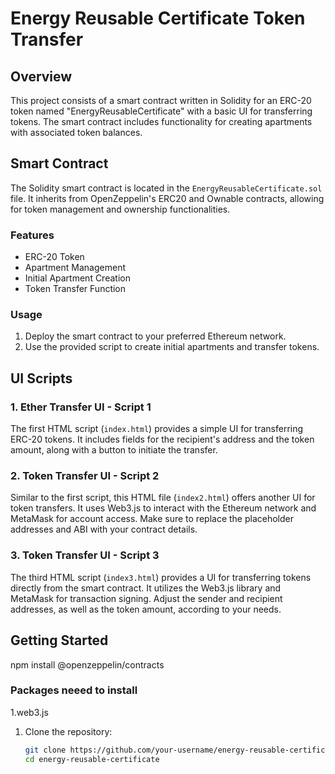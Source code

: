 # Energy Reusable Certificate Token Transfer

## Overview

This project consists of a smart contract written in Solidity for an ERC-20 token named "EnergyReusableCertificate" with a basic UI for transferring tokens. The smart contract includes functionality for creating apartments with associated token balances.

## Smart Contract

The Solidity smart contract is located in the `EnergyReusableCertificate.sol` file. It inherits from OpenZeppelin's ERC20 and Ownable contracts, allowing for token management and ownership functionalities.

### Features

- ERC-20 Token
- Apartment Management
- Initial Apartment Creation
- Token Transfer Function

### Usage

1. Deploy the smart contract to your preferred Ethereum network.
2. Use the provided script to create initial apartments and transfer tokens.

## UI Scripts

### 1. Ether Transfer UI - Script 1

The first HTML script (`index.html`) provides a simple UI for transferring ERC-20 tokens. It includes fields for the recipient's address and the token amount, along with a button to initiate the transfer.

### 2. Token Transfer UI - Script 2

Similar to the first script, this HTML file (`index2.html`) offers another UI for token transfers. It uses Web3.js to interact with the Ethereum network and MetaMask for account access. Make sure to replace the placeholder addresses and ABI with your contract details.

### 3. Token Transfer UI - Script 3

The third HTML script (`index3.html`) provides a UI for transferring tokens directly from the smart contract. It utilizes the Web3.js library and MetaMask for transaction signing. Adjust the sender and recipient addresses, as well as the token amount, according to your needs.

## Getting Started


npm install @openzeppelin/contracts


### Packages neeed to install
1.web3.js


1. Clone the repository:

   ```bash
   git clone https://github.com/your-username/energy-reusable-certificate.git
   cd energy-reusable-certificate
